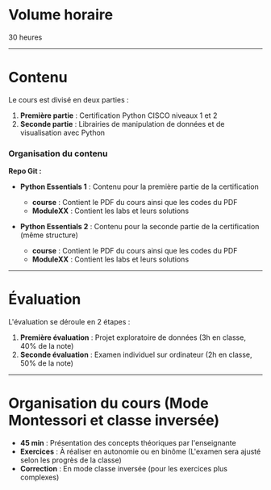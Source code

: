 # Volume horaire
30 heures

---

# Contenu
Le cours est divisé en deux parties :  
1. **Première partie** : Certification Python CISCO niveaux 1 et 2  
2. **Seconde partie** : Librairies de manipulation de données et de visualisation avec Python

### Organisation du contenu
**Repo Git :**

- **Python Essentials 1** : Contenu pour la première partie de la certification  
  - **course** : Contient le PDF du cours ainsi que les codes du PDF  
  - **ModuleXX** : Contient les labs et leurs solutions  

- **Python Essentials 2** : Contenu pour la seconde partie de la certification (même structure)
    - **course** : Contient le PDF du cours ainsi que les codes du PDF  
    - **ModuleXX** : Contient les labs et leurs solutions  


---

# Évaluation
L'évaluation se déroule en 2 étapes :  
1. **Première évaluation** : Projet exploratoire de données (3h en classe, 40% de la note)  
2. **Seconde évaluation** : Examen individuel sur ordinateur (2h en classe, 50% de la note)

---

# Organisation du cours (Mode Montessori et classe inversée)
- **45 min** : Présentation des concepts théoriques par l'enseignante  
- **Exercices** : À réaliser en autonomie ou en binôme (L'examen sera ajusté selon les progrès de la classe)  
- **Correction** : En mode classe inversée (pour les exercices plus complexes)
